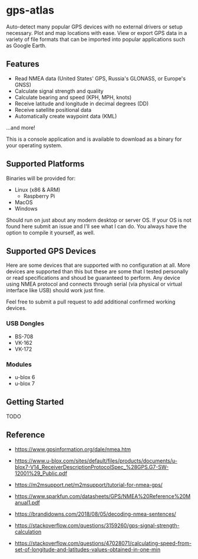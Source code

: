 # gps-atlas

Auto-detect many popular GPS devices with no external drivers or setup necessary. Plot and map locations with ease. View or export GPS data in a variety of file formats that can be imported into popular applications such as Google Earth.

## Features

* Read NMEA data (United States' GPS, Russia's GLONASS, or Europe's GNSS)
* Calculate signal strength and quality
* Calculate bearing and speed (KPH, MPH, knots)
* Receive latitude and longitude in decimal degrees (DD)
* Receive satellite positional data
* Automatically create waypoint data (KML)

...and more!

This is a console application and is available to download as a binary for your operating system.

## Supported Platforms

Binaries will be provided for:

* Linux (x86 & ARM)
  - Raspberry Pi
* MacOS
* Windows

Should run on just about any modern desktop or server OS. If your OS is not found here submit an issue and I'll see what I can do. You always have the option to compile it yourself, as well.

## Supported GPS Devices

Here are some devices that are supported with no configuration at all. More devices are supported than this but these are some that I tested personally or read specifications and shoud be guaranteed to perform. Any device using NMEA protocol and connects through serial (via physical or virtual interface like USB) should work just fine.

Feel free to submit a pull request to add additional confirmed working devices.

### USB Dongles

* BS-708
* VK-162
* VK-172

### Modules

* u-blox 6
* u-blox 7

## Getting Started

TODO

## Reference

* https://www.gpsinformation.org/dale/nmea.htm

* https://www.u-blox.com/sites/default/files/products/documents/u-blox7-V14_ReceiverDescriptionProtocolSpec_%28GPS.G7-SW-12001%29_Public.pdf

* https://m2msupport.net/m2msupport/tutorial-for-nmea-gps/

* https://www.sparkfun.com/datasheets/GPS/NMEA%20Reference%20Manual1.pdf

* https://brandidowns.com/2018/08/05/decoding-nmea-sentences/

* https://stackoverflow.com/questions/3159260/gps-signal-strength-calculation

* https://stackoverflow.com/questions/47028071/calculating-speed-from-set-of-longitude-and-latitudes-values-obtained-in-one-min
